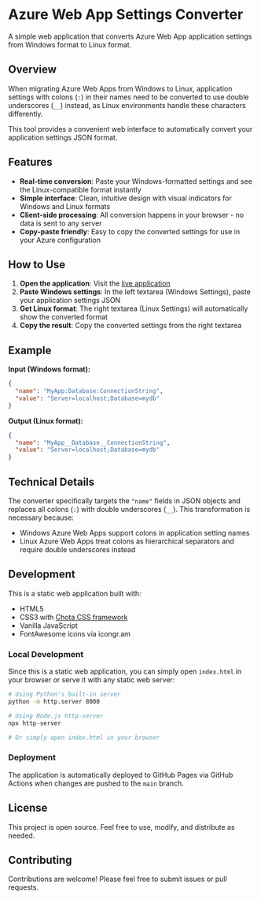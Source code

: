 # Azure Web App Settings Converter

A simple web application that converts Azure Web App application settings from Windows format to Linux format.

## Overview

When migrating Azure Web Apps from Windows to Linux, application settings with colons (`:`) in their names need to be converted to use double underscores (`__`) instead, as Linux environments handle these characters differently.

This tool provides a convenient web interface to automatically convert your application settings JSON format.

## Features

- **Real-time conversion**: Paste your Windows-formatted settings and see the Linux-compatible format instantly
- **Simple interface**: Clean, intuitive design with visual indicators for Windows and Linux formats
- **Client-side processing**: All conversion happens in your browser - no data is sent to any server
- **Copy-paste friendly**: Easy to copy the converted settings for use in your Azure configuration

## How to Use

1. **Open the application**: Visit the [live application](https://zetes-swf.github.io/webapp-linux-settings-converter/)
2. **Paste Windows settings**: In the left textarea (Windows Settings), paste your application settings JSON
3. **Get Linux format**: The right textarea (Linux Settings) will automatically show the converted format
4. **Copy the result**: Copy the converted settings from the right textarea

## Example

**Input (Windows format):**
```json
{
  "name": "MyApp:Database:ConnectionString",
  "value": "Server=localhost;Database=mydb"
}
```

**Output (Linux format):**
```json
{
  "name": "MyApp__Database__ConnectionString", 
  "value": "Server=localhost;Database=mydb"
}
```

## Technical Details

The converter specifically targets the `"name"` fields in JSON objects and replaces all colons (`:`) with double underscores (`__`). This transformation is necessary because:

- Windows Azure Web Apps support colons in application setting names
- Linux Azure Web Apps treat colons as hierarchical separators and require double underscores instead

## Development

This is a static web application built with:
- HTML5
- CSS3 with [Chota CSS framework](https://jenil.github.io/chota/)
- Vanilla JavaScript
- FontAwesome icons via icongr.am

### Local Development

Since this is a static web application, you can simply open `index.html` in your browser or serve it with any static web server:

```bash
# Using Python's built-in server
python -m http.server 8000

# Using Node.js http-server
npx http-server

# Or simply open index.html in your browser
```

### Deployment

The application is automatically deployed to GitHub Pages via GitHub Actions when changes are pushed to the `main` branch.

## License

This project is open source. Feel free to use, modify, and distribute as needed.

## Contributing

Contributions are welcome! Please feel free to submit issues or pull requests.